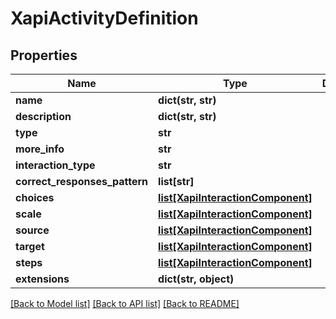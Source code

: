 # XapiActivityDefinition

## Properties
Name | Type | Description | Notes
------------ | ------------- | ------------- | -------------
**name** | **dict(str, str)** |  | [optional] 
**description** | **dict(str, str)** |  | [optional] 
**type** | **str** |  | [optional] 
**more_info** | **str** |  | [optional] 
**interaction_type** | **str** |  | [optional] 
**correct_responses_pattern** | **list[str]** |  | [optional] 
**choices** | [**list[XapiInteractionComponent]**](XapiInteractionComponent.md) |  | [optional] 
**scale** | [**list[XapiInteractionComponent]**](XapiInteractionComponent.md) |  | [optional] 
**source** | [**list[XapiInteractionComponent]**](XapiInteractionComponent.md) |  | [optional] 
**target** | [**list[XapiInteractionComponent]**](XapiInteractionComponent.md) |  | [optional] 
**steps** | [**list[XapiInteractionComponent]**](XapiInteractionComponent.md) |  | [optional] 
**extensions** | **dict(str, object)** |  | [optional] 

[[Back to Model list]](../README.md#documentation-for-models) [[Back to API list]](../README.md#documentation-for-api-endpoints) [[Back to README]](../README.md)

